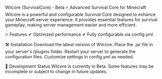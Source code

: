 Wilcore (SurvivalCore) - Beta
⚡ Advanced Survival Core for Minecraft
Wilcore is a powerful and configurable Survival Core designed to enhance your Minecraft server experience. It provides essential features for survival gameplay, making server management easier and more efficient.

🔥 Features
✔ Optimized performance
✔ Fully configurable via config.yml

🛠 Installation
Download the latest version of Wilcore.
Place the .jar file in your server's /plugins folder.
Restart your server to generate the configuration files.
Customize settings in config.yml as needed.

🚀 Development Status
Wilcore is currently in Beta. Some features may be incomplete or subject to change in future updates.
